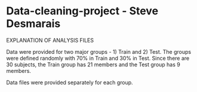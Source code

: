 # Data-cleaning-project - Steve Desmarais
EXPLANATION OF ANALYSIS FILES

Data were provided for two major groups - 1) Train and 2) Test. The groups were defined randomly with 70% in Train and 30% in Test. Since there are 30 subjects, the Train group has 21 members and the Test group has 9 members.

Data files were provided separately for each group.
